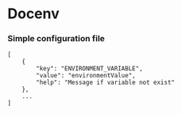 # Docenv

### Simple configuration file

```
[
    {
        "key": "ENVIRONMENT_VARIABLE",
        "value": "environmentValue",
        "help": "Message if variable not exist"
    },
    ...
]
```